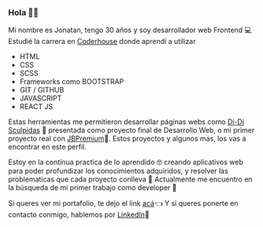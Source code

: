 ### Hola 👋😀

Mi nombre es Jonatan, tengo 30 años y soy desarrollador web Frontend 💻 Estudié la carrera en [Coderhouse](https://www.coderhouse.com/) donde aprendí a utilizar

* HTML
* CSS
* SCSS
* Frameworks como BOOTSTRAP
* GIT / GITHUB
* JAVASCRIPT
* REACT JS

Estas herramientas me permitieron desarrollar páginas webs como [Di-Di Sculpidas](https://di-disculpidas.vercel.app/) 💅 presentada como proyecto final de Desarrollo Web, o mi primer proyecto real con [JBPremium](https://jbpremium.com.ar/)🍾.
Estos proyectos y algunos mas, los vas a encontrar en este perfil.

Estoy en la contínua practica de lo aprendido 🤓 creando aplicativos web para poder profundizar los conocimientos adquiridos, y resolver las problematicas que cada proyecto conlleva 🤯
Actualmente me encuentro en la búsqueda de mi primer trabajo como developer 🤝

Si queres ver mi portafolio, te dejo el link [acá](https://portafolio-jonatan-palavecino.vercel.app/)👈
Y si queres ponerte en contacto conmigo, hablemos por [LinkedIn](https://www.linkedin.com/in/jonatanpalavecinodev/)🎉



<!--
**JonatanNahuelPalavecino/JonatanNAhuelPalavecino** is a ✨ _special_ ✨ repository because its `README.md` (this file) appears on your GitHub profile.

Here are some ideas to get you started:

- 🔭 I’m currently working on ...
- 🌱 I’m currently learning ...
- 👯 I’m looking to collaborate on ...
- 🤔 I’m looking for help with ...
- 💬 Ask me about ...
- 📫 How to reach me: ...
- 😄 Pronouns: ...
- ⚡ Fun fact: ...
-->
